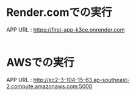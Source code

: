 # Render.comでの実行
APP URL : https://first-app-k3ce.onrender.com
<br><br>
# AWSでの実行
APP URL : http://ec2-3-104-15-63.ap-southeast-2.compute.amazonaws.com:5000
